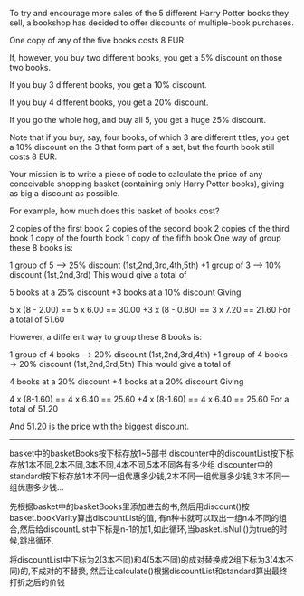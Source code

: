 To try and encourage more sales of the 5 different Harry Potter books they sell, a bookshop has decided to offer discounts of multiple-book purchases.

One copy of any of the five books costs 8 EUR.

If, however, you buy two different books, you get a 5% discount on those two books.

If you buy 3 different books, you get a 10% discount.

If you buy 4 different books, you get a 20% discount.

If you go the whole hog, and buy all 5, you get a huge 25% discount.

Note that if you buy, say, four books, of which 3 are different titles, you get a 10% discount on the 3 that form part of a set, but the fourth book still costs 8 EUR.

Your mission is to write a piece of code to calculate the price of any conceivable shopping basket (containing only Harry Potter books), giving as big a discount as possible.

For example, how much does this basket of books cost?

2 copies of the first book
2 copies of the second book
2 copies of the third book
1 copy of the fourth book
1 copy of the fifth book
One way of group these 8 books is:

 1 group of 5 --> 25% discount (1st,2nd,3rd,4th,5th)
+1 group of 3 --> 10% discount (1st,2nd,3rd)
This would give a total of

 5 books at a 25% discount
+3 books at a 10% discount
Giving

 5 x (8 - 2.00) == 5 x 6.00 == 30.00
+3 x (8 - 0.80) == 3 x 7.20 == 21.60
For a total of 51.60

However, a different way to group these 8 books is:

 1 group of 4 books --> 20% discount  (1st,2nd,3rd,4th)
+1 group of 4 books --> 20% discount  (1st,2nd,3rd,5th)
This would give a total of

 4 books at a 20% discount
+4 books at a 20% discount
Giving

 4 x (8-1.60) == 4 x 6.40 == 25.60
+4 x (8-1.60) == 4 x 6.40 == 25.60
For a total of 51.20

And 51.20 is the price with the biggest discount.

-----------------------------------------------
basket中的basketBooks按下标存放1~5部书
discounter中的discountList按下标存放1本不同,2本不同,3本不同,4本不同,5本不同各有多少组
discounter中的standard按下标存放1本不同一组优惠多少钱,2本不同一组优惠多少钱,3本不同一组优惠多少钱...

先根据basket中的basketBooks里添加进去的书,然后用discount()按basket.bookVarity算出discountList的值,
有n种书就可以取出一组n本不同的组合,然后给discountList中下标是n-1的加1,如此循环,当basket.isNull()为true的时候,跳出循环,

将discountList中下标为2(3本不同)和4(5本不同)的成对替换成2组下标为3(4本不同)的,不成对的不替换,
然后让calculate()根据discountList和standard算出最终打折之后的价钱
